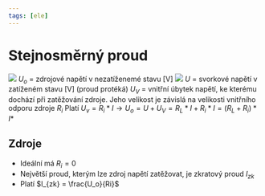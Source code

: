 ```yaml
---
tags: [ele]
---
```

# Stejnosměrný proud
![](Pasted%20image%2020211213094211.png)
$U_o$ = zdrojové napětí v nezatíženemé stavu \[V]
![](Pasted%20image%2020211213094237.png)
$U$ = svorkové napětí v zatíženém stavu \[V] (proud protéká)
$U_V$ = vnitřní úbytek napětí, ke kterému dochází při zatěžování zdroje. Jeho velikost je závislá na velikosti vnitřního odporu zdroje $R_i$
Platí
$U_v = R_i * I \rightarrow U_o = U + U_V = R_L * I + R_i * I = (R_L + R_i) * I*$
## Zdroje
- Ideální má $R_i = 0$
- Největší proud, kterým lze zdroj napětí zatěžovat, je zkratový proud $I_{zk}$
- Platí $I_{zk} = \frac{U_o}{Ri}$ 
